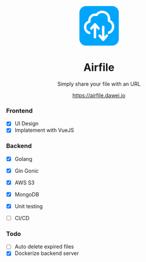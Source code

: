 <div align="center">
  <img src="./client/src/assets/logo.png" />
</div>
<h1 align="center">Airfile</h1>
<p align="center">
Simply share your file with an URL
</p>
<p align="center">
<a href="https://airfile.dawei.io">https://airfile.dawei.io</a></p>


### Frontend
- [x] UI Design
- [x] Implatement with VueJS

### Backend
- [x] Golang
- [x] Gin Gonic
- [x] AWS S3
- [x] MongoDB
- [x] Unit testing
- [ ] CI/CD


### Todo
- [ ] Auto delete expired files
- [x] Dockerize backend server